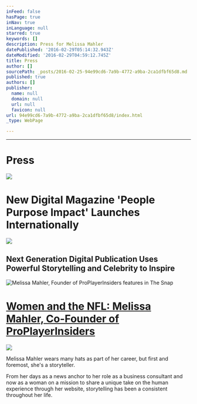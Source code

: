 ```yaml
---
inFeed: false
hasPage: true
inNav: true
inLanguage: null
starred: true
keywords: []
description: Press for Melissa Mahler
datePublished: '2016-02-29T05:14:32.943Z'
dateModified: '2016-02-29T04:59:12.745Z'
title: Press
author: []
sourcePath: _posts/2016-02-25-94e99cd6-7a9b-4772-a9ba-2ca1dfbf65d8.md
published: true
authors: []
publisher:
  name: null
  domain: null
  url: null
  favicon: null
url: 94e99cd6-7a9b-4772-a9ba-2ca1dfbf65d8/index.html
_type: WebPage

---
```

****

# Press
![](https://the-grid-user-content.s3-us-west-2.amazonaws.com/54036a9b-906c-499b-86f2-cd4e564b834f.jpg)

# New Digital Magazine 'People Purpose Impact' Launches Internationally
![](https://the-grid-user-content.s3-us-west-2.amazonaws.com/23db7bd4-c7e9-48c7-854b-f7ee25f9186e.jpg)

## Next Generation Digital Publication Uses Powerful Storytelling and Celebrity to Inspire
![Melissa Mahler, Founder of ProPlayerInsiders features in The Snap](https://the-grid-user-content.s3-us-west-2.amazonaws.com/da34f42e-f919-4caa-b0a0-b5e6bf0026d5.png)

# [Women and the NFL: Melissa Mahler, Co-Founder of ProPlayerInsiders][0]
![](https://imgflo.herokuapp.com/graph/vahj1ThiexotieMo/63a74450abe70f33b6af1f5563acdda2/passthrough.png?height=600&input=https%3A%2F%2Fthe-grid-user-content.s3-us-west-2.amazonaws.com%2Fb2369042-ba7c-4451-82dc-6eec421630d3.png)

Melissa Mahler wears many hats as part of her career, but first and foremost, she's a storyteller.

From her days as a news anchor to her role as a business consultant and now as a woman on a mission to share a unique take on the human experience through her website, storytelling has been a consistent throughout her life.

[0]: https://thesnapfootball.wordpress.com/2015/01/08/women-and-the-nfl-melissa-mahler-co-founder-of-proplayerinsiders/